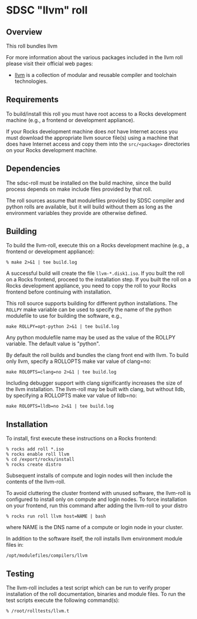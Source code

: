 # SDSC "llvm" roll

## Overview

This roll bundles llvm

For more information about the various packages included in the llvm roll please visit their official web pages:


- <a href="http://llvm.org" target="_blank">llvm</a> is a collection of modular and reusable compiler and toolchain technologies.
## Requirements

To build/install this roll you must have root access to a Rocks development
machine (e.g., a frontend or development appliance).

If your Rocks development machine does *not* have Internet access you must
download the appropriate llvm source file(s) using a machine that does
have Internet access and copy them into the `src/<package>` directories on your
Rocks development machine.


## Dependencies

The sdsc-roll must be installed on the build machine, since the build process
depends on make include files provided by that roll.

The roll sources assume that modulefiles provided by SDSC compiler and python
rolls are available, but it will build without them as long as the environment
variables they provide are otherwise defined.


## Building

To build the llvm-roll, execute this on a Rocks development
machine (e.g., a frontend or development appliance):

```shell
% make 2>&1 | tee build.log
```

A successful build will create the file `llvm-*.disk1.iso`.  If you built
the roll on a Rocks frontend, proceed to the installation step. If you built the
roll on a Rocks development appliance, you need to copy the roll to your Rocks
frontend before continuing with installation.

This roll source supports building for different python installations.  The
`ROLLPY` make variable can be used to specify the name of the python modulefile
to use for building the software, e.g.,

```shell
make ROLLPY=opt-python 2>&1 | tee build.log
```

Any python modulefile name may be used as the value of the ROLLPY variable.
The default value is "python".

By default the roll builds and bundles the clang front end with llvm. To
build only llvm, specify a ROLLOPTS make var value of clang=no:

```shell
make ROLOPTS=clang=no 2>&1 | tee build.log
```

Including debugger support with clang significantly increases the size of the
llvm installation. The llvm-roll may be built with clang, but without lldb, by
specifying a ROLLOPTS make var value of lldb=no:

```shell
make ROLOPTS=lldb=no 2>&1 | tee build.log
```


## Installation

To install, first execute these instructions on a Rocks frontend:

```shell
% rocks add roll *.iso
% rocks enable roll llvm
% cd /export/rocks/install
% rocks create distro
```

Subsequent installs of compute and login nodes will then include the contents of
the llvm-roll.

To avoid cluttering the cluster frontend with unused software, the llvm-roll is
configured to install only on compute and login nodes. To force installation on
your frontend, run this command after adding the llvm-roll to your distro

```shell
% rocks run roll llvm host=NAME | bash
```

where NAME is the DNS name of a compute or login node in your cluster.

In addition to the software itself, the roll installs llvm environment
module files in:

```shell
/opt/modulefiles/compilers/llvm
```


## Testing

The llvm-roll includes a test script which can be run to verify proper
installation of the roll documentation, binaries and module files. To
run the test scripts execute the following command(s):

```shell
% /root/rolltests/llvm.t 
```

